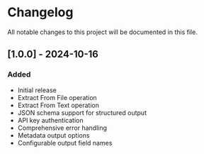 # Changelog

All notable changes to this project will be documented in this file.

## [1.0.0] - 2024-10-16

### Added
- Initial release
- Extract From File operation
- Extract From Text operation
- JSON schema support for structured output
- API key authentication
- Comprehensive error handling
- Metadata output options
- Configurable output field names
